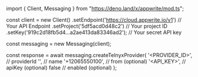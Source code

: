 import { Client, Messaging } from "https://deno.land/x/appwrite/mod.ts";

const client = new Client()
    .setEndpoint('https://cloud.appwrite.io/v1') // Your API Endpoint
    .setProject('5df5acd0d48c2') // Your project ID
    .setKey('919c2d18fb5d4...a2ae413da83346ad2'); // Your secret API key

const messaging = new Messaging(client);

const response = await messaging.createTelnyxProvider(
    '<PROVIDER_ID>', // providerId
    '<NAME>', // name
    '+12065550100', // from (optional)
    '<API_KEY>', // apiKey (optional)
    false // enabled (optional)
);
